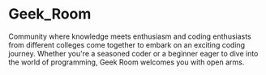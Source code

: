 # Geek_Room
Community where knowledge meets enthusiasm and coding enthusiasts from different colleges come together to embark on an exciting coding journey. Whether you're a seasoned coder or a beginner eager to dive into the world of programming, Geek Room welcomes you with open arms.
